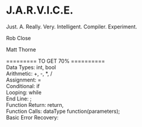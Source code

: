 J.A.R.V.I.C.E.
=======
Just. A. Really. Very. Intelligent. Compiler. Experiment.

Rob Close

Matt Thorne


========= TO GET 70% ==========<br />
Data Types: int, bool<br />
Arithmetic: +, -, *, /<br />
Assignment: =<br />
Conditional: if <br />
Looping: while<br />
End Line: ;<br />
Function Return: return, <br />
Function Calls: dataType function(parameters);<br />
Basic Error Recovery:<br /><br />

